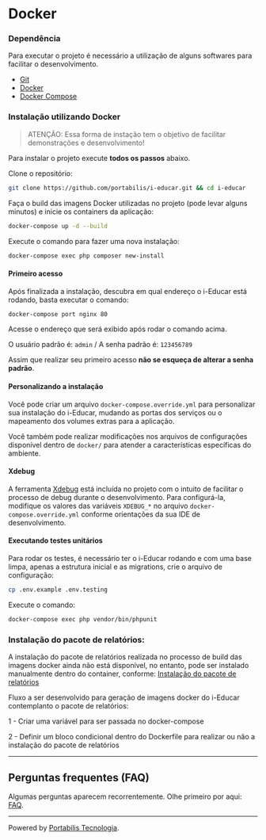 # Docker

### Dependência

Para executar o projeto é necessário a utilização de alguns softwares para
facilitar o desenvolvimento.

- [Git](https://git-scm.com/downloads)
- [Docker](https://docs.docker.com/install/)
- [Docker Compose](https://docs.docker.com/compose/install/)

### Instalação utilizando Docker

> ATENÇÃO: Essa forma de instação tem o objetivo de facilitar demonstrações e desenvolvimento!

Para instalar o projeto execute **todos os passos** abaixo.

Clone o repositório:

```bash
git clone https://github.com/portabilis/i-educar.git && cd i-educar
```

Faça o build das imagens Docker utilizadas no projeto (pode levar alguns minutos) e inicie os containers da aplicação:

```bash
docker-compose up -d --build
```

Execute o comando para fazer uma nova instalação:

```bash
docker-compose exec php composer new-install
```

#### Primeiro acesso

Após finalizada a instalação, descubra em qual endereço o i-Educar está rodando, basta executar o comando:

```bash
docker-compose port nginx 80
```

Acesse o endereço que será exibido após rodar o comando acima.

O usuário padrão é: `admin` / A senha padrão é: `123456789`

Assim que realizar seu primeiro acesso **não se esqueça de alterar a senha padrão**.

#### Personalizando a instalação

Você pode criar um arquivo `docker-compose.override.yml` para personalizar sua instalação do i-Educar, mudando as portas dos serviços ou o mapeamento dos volumes extras para a aplicação.

Você também pode realizar modificações nos arquivos de configurações disponível dentro de `docker/` para atender a características específicas do ambiente.

#### Xdebug

A ferramenta [Xdebug](https://xdebug.org/) está incluída no projeto com o intuito de facilitar o processo de debug durante o desenvolvimento. Para configurá-la, modifique os valores das variáveis `XDEBUG_*` no arquivo `docker-compose.override.yml` conforme orientações da sua IDE de desenvolvimento.

#### Executando testes unitários

Para rodar os testes, é necessário ter o i-Educar rodando e com uma base limpa, apenas a estrutura inicial e as migrations, crie o arquivo de configuração:

```bash
cp .env.example .env.testing
```

Execute o comando:

```bash
docker-compose exec php vendor/bin/phpunit
```

### Instalação do pacote de relatórios:

A instalação do pacote de relatórios realizada no processo de build das imagens docker ainda não está disponível, no entanto, pode ser instalado manualmente dentro do container, conforme: [Instalação do pacote de relatórios](#instalação-do-pacote-de-relatórios)


Fluxo a ser desenvolvido para geração de imagens docker do i-Educar contemplanto o pacote de relatórios:

1 - Criar uma variável para ser passada no docker-compose

2 - Definir um bloco condicional dentro do Dockerfile para realizar ou não a instalação do pacote de relatórios
***

## Perguntas frequentes (FAQ)

Algumas perguntas aparecem recorrentemente. Olhe primeiro por aqui: [FAQ](https://github.com/portabilis/i-educar-website/blob/master/docs/faq.md).

---

Powered by [Portabilis Tecnologia](http://www.portabilis.com.br/).
